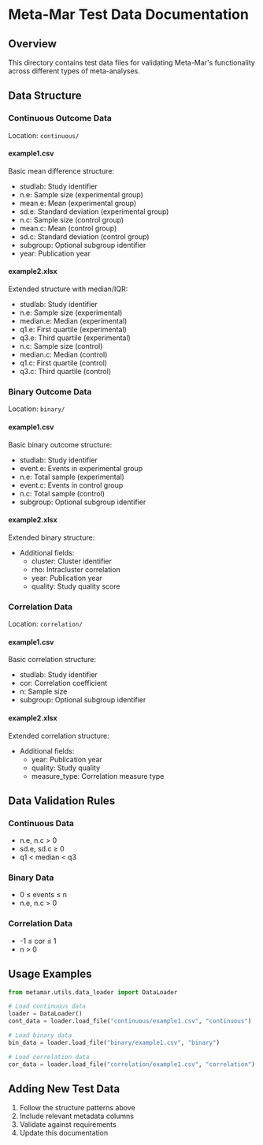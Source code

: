 # Meta-Mar Test Data Documentation

## Overview
This directory contains test data files for validating Meta-Mar's functionality across different types of meta-analyses.

## Data Structure

### Continuous Outcome Data
Location: `continuous/`

#### example1.csv
Basic mean difference structure:
- studlab: Study identifier
- n.e: Sample size (experimental group)
- mean.e: Mean (experimental group)
- sd.e: Standard deviation (experimental group)
- n.c: Sample size (control group)
- mean.c: Mean (control group)
- sd.c: Standard deviation (control group)
- subgroup: Optional subgroup identifier
- year: Publication year

#### example2.xlsx
Extended structure with median/IQR:
- studlab: Study identifier
- n.e: Sample size (experimental)
- median.e: Median (experimental)
- q1.e: First quartile (experimental)
- q3.e: Third quartile (experimental)
- n.c: Sample size (control)
- median.c: Median (control)
- q1.c: First quartile (control)
- q3.c: Third quartile (control)

### Binary Outcome Data
Location: `binary/`

#### example1.csv
Basic binary outcome structure:
- studlab: Study identifier
- event.e: Events in experimental group
- n.e: Total sample (experimental)
- event.c: Events in control group
- n.c: Total sample (control)
- subgroup: Optional subgroup identifier

#### example2.xlsx
Extended binary structure:
- Additional fields:
  * cluster: Cluster identifier
  * rho: Intracluster correlation
  * year: Publication year
  * quality: Study quality score

### Correlation Data
Location: `correlation/`

#### example1.csv
Basic correlation structure:
- studlab: Study identifier
- cor: Correlation coefficient
- n: Sample size
- subgroup: Optional subgroup identifier

#### example2.xlsx
Extended correlation structure:
- Additional fields:
  * year: Publication year
  * quality: Study quality
  * measure_type: Correlation measure type

## Data Validation Rules

### Continuous Data
- n.e, n.c > 0
- sd.e, sd.c ≥ 0
- q1 < median < q3

### Binary Data
- 0 ≤ events ≤ n
- n.e, n.c > 0

### Correlation Data
- -1 ≤ cor ≤ 1
- n > 0

## Usage Examples
```python
from metamar.utils.data_loader import DataLoader

# Load continuous data
loader = DataLoader()
cont_data = loader.load_file("continuous/example1.csv", "continuous")

# Load binary data
bin_data = loader.load_file("binary/example1.csv", "binary")

# Load correlation data
cor_data = loader.load_file("correlation/example1.csv", "correlation")
```

## Adding New Test Data
1. Follow the structure patterns above
2. Include relevant metadata columns
3. Validate against requirements
4. Update this documentation